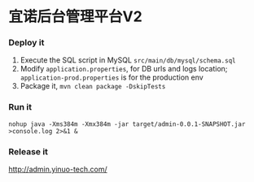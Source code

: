 # 宜诺后台管理平台V2

### Deploy it

1. Execute the SQL script in MySQL `src/main/db/mysql/schema.sql`
2. Modify `application.properties`, for DB urls and logs location; `application-prod.properties` is for the production env
3. Package it, `mvn clean package -DskipTests`

### Run it
```
nohup java -Xms384m -Xmx384m -jar target/admin-0.0.1-SNAPSHOT.jar >console.log 2>&1 &
```

### Release it

http://admin.yinuo-tech.com/
